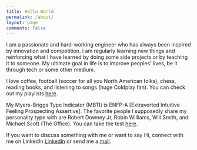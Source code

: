 ```yaml
---
title: Hello World
permalink: /about/
layout: page
comments: False
---
```


I am a passionate and hard-working engineer who has always been inspired by innovation and competition. I am regularly learning new things and reinforcing what I have learned by doing some side projects or by teaching it to someone. My ultimate goal in life is to improve peoples’ lives, be it through tech or some other medium.

I love coffee, football (soccer for all you North American folks), chess, reading books, and listening to songs (huge Coldplay fan). You can check out my playlists [here](https://open.spotify.com/user/i00as4onhh3gtwpwz8wfl764b). 

My Myers-Briggs Type Indicator (MBTI) is ENFP-A [Extraverted Intuitive Feeling Prospecting Assertive]. The favorite people I supposedly share my personality type with are Robert Downey Jr, Robin Williams, Will Smith, and Michael Scott (The Office). You can take the test [here](https://www.16personalities.com/free-personality-test). 

If you want to discuss something with me or want to say Hi, connect with me on LinkedIn [LinkedIn](https://www.linkedin.com/in/japjeetrekhi) or send me a [mail](mailto:japjeetsingh.rekhi@stonybrook.edu).

